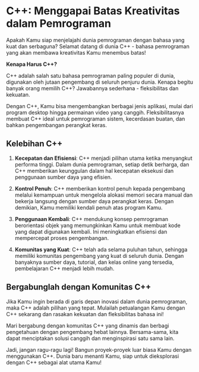 # **C++: Menggapai Batas Kreativitas dalam Pemrograman**

Apakah Kamu siap menjelajahi dunia pemrograman dengan bahasa yang kuat dan serbaguna? Selamat datang di dunia C++ - bahasa pemrograman yang akan membawa kreativitas Kamu menembus batas!

**Kenapa Harus C++?**

C++ adalah salah satu bahasa pemrograman paling populer di dunia, digunakan oleh jutaan pengembang di seluruh penjuru dunia. Kenapa begitu banyak orang memilih C++? Jawabannya sederhana - fleksibilitas dan kekuatan.

Dengan C++, Kamu bisa mengembangkan berbagai jenis aplikasi, mulai dari program desktop hingga permainan video yang canggih. Fleksibilitasnya membuat C++ ideal untuk pemrograman sistem, kecerdasan buatan, dan bahkan pengembangan perangkat keras.

## **Kelebihan C++**

1. **Kecepatan dan Efisiensi**: C++ menjadi pilihan utama ketika menyangkut performa tinggi. Dalam dunia pemrograman, setiap detik berharga, dan C++ memberikan keunggulan dalam hal kecepatan eksekusi dan penggunaan sumber daya yang efisien.

2. **Kontrol Penuh**: C++ memberikan kontrol penuh kepada pengembang melalui kemampuan untuk mengelola alokasi memori secara manual dan bekerja langsung dengan sumber daya perangkat keras. Dengan demikian, Kamu memiliki kendali penuh atas program Kamu.

3. **Penggunaan Kembali**: C++ mendukung konsep pemrograman berorientasi objek yang memungkinkan Kamu untuk membuat kode yang dapat digunakan kembali. Ini meningkatkan efisiensi dan mempercepat proses pengembangan.

4. **Komunitas yang Kuat**: C++ telah ada selama puluhan tahun, sehingga memiliki komunitas pengembang yang kuat di seluruh dunia. Dengan banyaknya sumber daya, tutorial, dan kelas online yang tersedia, pembelajaran C++ menjadi lebih mudah.

## **Bergabunglah dengan Komunitas C++**

Jika Kamu ingin berada di garis depan inovasi dalam dunia pemrograman, maka C++ adalah pilihan yang tepat. Mulailah petualangan Kamu dengan C++ sekarang dan rasakan kekuatan dan fleksibilitas bahasa ini!

Mari bergabung dengan komunitas C++ yang dinamis dan berbagi pengetahuan dengan pengembang hebat lainnya. Bersama-sama, kita dapat menciptakan solusi canggih dan menginspirasi satu sama lain.

Jadi, jangan ragu-ragu lagi! Bangun proyek-proyek luar biasa Kamu dengan menggunakan C++. Dunia baru menanti Kamu, siap untuk dieksplorasi dengan C++ sebagai alat utama Kamu!

